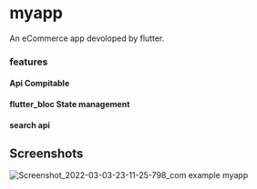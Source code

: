 # myapp

An eCommerce app devoloped by flutter.

### features
#### Api Compitable
#### flutter_bloc State management
#### search api


## Screenshots
![Screenshot_2022-03-03-23-11-25-798_com example myapp](https://user-images.githubusercontent.com/96600177/156852623-e322f8cc-c8c0-4857-a756-4867ffe3981a.jpg)
